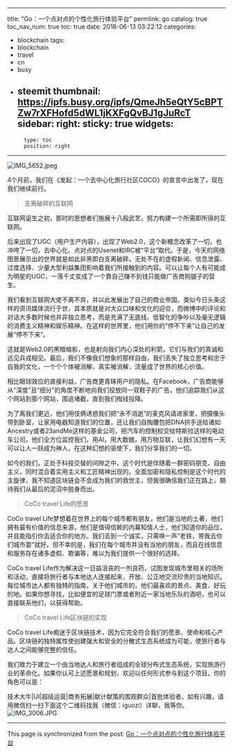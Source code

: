 
---
title: "Go：一个点对点的个性化旅行体验平台"
permlink: go
catalog: true
toc_nav_num: true
toc: true
date: 2018-06-13 03:22:12
categories:
- blockchain
tags:
- blockchain
- travel
- cn
- busy
- steemit
thumbnail: https://ipfs.busy.org/ipfs/QmeJh5eQtY5cBPTZw7rXFHofd5dWL1jKXFgQvBJ1gJuRcT
sidebar:
    right:
        sticky: true
widgets:
    -
        type: toc
        position: right
---


![IMG_5652.jpeg](https://ipfs.busy.org/ipfs/QmeJh5eQtY5cBPTZw7rXFHofd5dWL1jKXFgQvBJ1gJuRcT)

4个月前，我们在《发起：一个去中心化旅行社区COCO》的宣言中出发了，现在我们继续前行。

> 支离破碎的互联网

互联网诞生之初，那时的思想者们施展十八般武艺，努力构建一个所需即所得的互联网。

后来出现了UGC（用户生产内容），出现了Web2.0，这个新概念改革了一切，也冲垮了一切，去中心化、点对点的Usenet和IRC被“平台”取代。于是，今天的网络图景展示出的世界就是如此非黑即白支离破碎，无处不在的虚假新闻、信息泄露、过度选择、少量大型利益集团影响着我们所接触到的内容。可以让每个人有可能成为明星的UGC，一落千丈变成了一个靠自己赚不到钱只能做广告商狗腿子的营生。

我们看到互联网大佬不离不弃，并以此发展出了自己的商业帝国。类似今日头条这样的资讯媒体流行于世，其本质就是对大众口味和文化的迎合，而微博中的评论和对话大多数时候也并非独立思考，而是充满了无底线、低智化的争吵以及毫无逻辑的消费主义精神和娱乐精神。在这样的世界里，他们用你的“停不下来”让自己的发展“停不下来”。

这就是Web2.0的黑暗缩影，也是射向我们内心深处的利箭，它们与我们的真诚和远见兵戎相见。最后，我们不像我们想象的那样自由，我们丢失了独立思考和忠于自我的文化，一个个个体被消解，真实被消解，流量成了世界的核心价值。

相比眼球效应的直接利益，广告商更青睐用户的隐私。在Facebook，广告商能够从“深度”且“细分”的角度不断地向我们投放同一双鞋子的广告，他们追踪我们从这个网站到那个网站，围追堵截，直到我们掏钱投降。

为了离我们更近，他们用伎俩诱惑我们把“永不消逝”的麦克风请进家里，把摄像头带到卧室，让家用电器知道我们的位置，还让我们自掏腰包把DNA拱手送给诸如Ancestry或者23andMe这样的基金公司，把汽车的控制权交给特斯拉这样的电动车公司。他们全方位监控我们，用AI，用大数据，用万物互联，让我们幻想有一天可以让人一跃成为神人，在这种幻想的驱使下，我们分享我们的一切。

如今的我们，正处于科技交替的间隙之中，这个时代是伴随着一群密码朋克、自由主义，同时混合着实用主义和工匠精神出现的。全面加密和隐私控制是这个时代的主旋律，我不知道区块链会不会成为我们的救世主，但我很确信我们正在路上，期待我们从最后的泥沼中脱身而出。

> CoCo travel Life的愿景

CoCo travel Life梦想着在世界上的每个城市都有朋友，他们是当地的土著，他们拥有最有价值的信息来源，他们是值得信赖的内幕知情人士，他们知道你的品位，并且能指引你去适合你的地方。我们去到一个诚实，只需唤一声“老铁，带我去你们城市耍”就好。但不幸的是，我们在每个城市并没有当地的朋友，而且在线信息和服务存在诸多虚假、欺骗等，难以为我们提供一个很好的选择。

CoCo travel Life作为解决这一日益沮丧的一剂良药，试图发现城市里相关的场所和活动，直接将旅行者与本地达人连接起来，开放、公正地交流珍贵的当地知识。每位城市达人都有独特的指南，关于他们城市的，他们最喜欢的景点、美食、好玩的地。如果你想寻找，比如便宜的足球门票或者附近一家当地乐队的酒吧，也可以直接联系他们，以获得帮助。

> CoCo travel Life区块链的实现

CoCo travel Life痴迷于区块链技术，因为它完全符合我们的愿景、使命和核心产品。区块链的独特属性使创建强大和安全的分散式生态系统成为可能，使旅行者与达人之间能够完整的信任。

我们致力于建立一个由当地达人和旅行者组成的全球分布式生态系统，实现旅游行业的革命化。如果你认可上述愿景和规划，欢迎以任何形式参与到这个项目。你的角色可以是：

技术大牛|UI|超级运营|商务拓展|献计献策的围观群众|首批体验者。如有兴趣，请用微信扫一扫下面这个二维码找我（微信：iguozi）详聊，我等你。
![IMG_3006.JPG](https://ipfs.busy.org/ipfs/QmYX6U9ps7wejKXN41oELeKc58LcFJgxe6jtfbEtxNtXPR)


- - -

This page is synchronized from the post: [Go：一个点对点的个性化旅行体验平台](https://steemit.com/@iguazi123/go)
